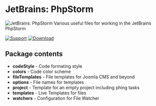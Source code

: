# JetBrains: PhpStorm

![JetBrains: PhpStorm](https://repository-images.githubusercontent.com/99415866/b9e8a080-c05e-11e9-80cc-19c2e91b4dc1)
Various useful files for working in the JetBrains PhpStorm

[![Support](https://img.shields.io/github/issues-raw/SeptdirWorkshop/JetBrains-PhpStorm?style=for-the-badge&logoWidth=20&label=support)](https://github.com/SeptdirWorkshop/JetBrains-PhpStorm/issues)
[![Download](https://img.shields.io/github/release/SeptdirWorkshop/JetBrains-PhpStorm.svg?style=for-the-badge&colorA=555&colorB=1e87f0&label=download)](https://github.com/SeptdirWorkshop/JetBrains-PhpStorm/releases/latest)

## Package contents

- **codeStyle** - Code formating style
- **colors** - Code color scheme
- **fileTemplates** - File templates for Joomla CMS and beyond
- **options** - File names for templates
- **project** - Template for an empty project including phing tasks
- **templates** - Live Templates for files
- **watchers** - Configuration for File Watcher